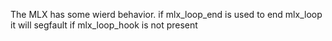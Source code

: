 The MLX has some wierd behavior.
if mlx_loop_end is used to end mlx_loop  
it will segfault if mlx_loop_hook is not present
